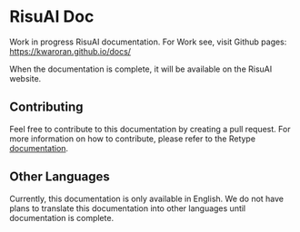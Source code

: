 # RisuAI Doc

Work in progress RisuAI documentation.
For Work see, visit Github pages: https://kwaroran.github.io/docs/

When the documentation is complete, it will be available on the RisuAI website.

## Contributing

Feel free to contribute to this documentation by creating a pull request.
For more information on how to contribute, please refer to the Retype [documentation](https://retype.com/docs/).

## Other Languages

Currently, this documentation is only available in English. We do not have plans to translate this documentation into other languages until documentation is complete.